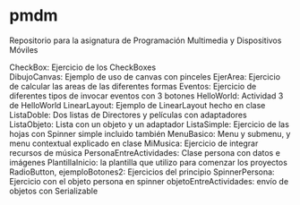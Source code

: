 # pmdm
Repositorio para la asignatura de Programación Multimedia y Dispositivos Móviles

CheckBox: Ejercicio de los CheckBoxes
<br>
DibujoCanvas: Ejemplo de uso de canvas con pinceles
EjerArea: Ejercicio de calcular las areas de las diferentes formas
Eventos: Ejercicio de diferentes tipos de invocar eventos con 3 botones
HelloWorld: Actividad 3 de HelloWorld
LinearLayout: Ejemplo de LinearLayout hecho en clase
ListaDoble:  Dos listas de Directores y películas con adaptadores
ListaObjeto: Lista con un objeto y un adaptador
ListaSimple: Ejercicio de las hojas con Spinner simple incluido también
MenuBasico: Menu y submenu, y menu contextual explicado en clase
MiMusica: Ejercicio de integrar recursos de música
PersonaEntreActividades: Clase persona con datos e imágenes
PlantillaInicio: la plantilla que utilizo para comenzar los proyectos
RadioButton, ejemploBotones2: Ejercicios del principio
SpinnerPersona: Ejercicio con el objeto persona en spinner
objetoEntreActividades: envío de objetos con Serializable
